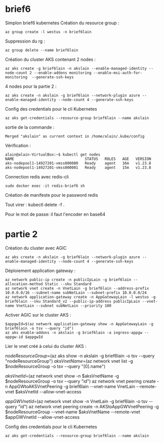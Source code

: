 # brief6

Simplon brief6 kubernetes
Création du resource group :

```
az group create -l westus -n brief6lain
```

Suppression du rg :

```
az group delete --name brief6lain
```

Création du cluster AKS contenant 2 nodes :
```
az aks create -g brief6lain -n akslain --enable-managed-identity --node-count 2 --enable-addons monitoring --enable-msi-auth-for-monitoring  --generate-ssh-keys
```

4 nodes pour la partie 2 :
```
az aks create -n akslain -g brief6lain --network-plugin azure --enable-managed-identity --node-count 4 --generate-ssh-keys
```

Config des credentials pour le cli Kubernetes

```
az aks get-credentials --resource-group brief6lain --name akslain
```
sortie de la commande :  
```
Merged "akslain" as current context in /home/alain/.kube/config
```
Vérification :
```
alain@alain-VirtualBox:~$ kubectl get nodes
NAME                                STATUS   ROLES   AGE   VERSION
aks-nodepool1-14927201-vmss000000   Ready    agent   16m   v1.23.8
aks-nodepool1-14927201-vmss000001   Ready    agent   15m   v1.23.8
```

Connection redis avec redis-cli
```
sudo docker exec -it redis-brief6 sh
```
Création de manifeste pour le password redis

Tout virer :
kubectl delete -f .


Pour le mot de passe: il faut l'encoder en base64

# partie 2

Création du cluster avec AGIC
```
az aks create -n akslain -g brief6lain --network-plugin azure --enable-managed-identity --node-count 4 --generate-ssh-keys
```

Déploiement application gateway :
```
az network public-ip create -n publicIpLain -g brief6lain --allocation-method Static --sku Standard
az network vnet create -n VnetLain -g brief6lain --address-prefix 10.0.0.0/16 --subnet-name subNetLain --subnet-prefix 10.0.0.0/24
az network application-gateway create -n AppGatewayLain -l westus -g brief6lain --sku Standard_v2 --public-ip-address publicIpLain --vnet-name VnetLain --subnet subNetLain --priority 100
```

Activer AGIC sur le cluster AKS :
```
$appgwId=$(az network application-gateway show -n AppGatewayLain -g brief6lain -o tsv --query "id")
az aks enable-addons -n akslain -g brief6lain -a ingress-appgw --appgw-id $appgwId
```
Lier le vnet créé à celui du cluster AKS : 

$nodeResourceGroup=$(az aks show -n akslain -g brief6lain -o tsv --query "nodeResourceGroup")
$aksVnetName=$(az network vnet list -g $nodeResourceGroup -o tsv --query "[0].name")

$aksVnetId=$(az network vnet show -n $aksVnetName -g $nodeResourceGroup -o tsv --query "id")
az network vnet peering create -n AppGWtoAKSVnetPeering -g brief6lain --vnet-name VnetLain --remote-vnet $aksVnetId --allow-vnet-access

$appGWVnetId=$(az network vnet show -n VnetLain -g brief6lain -o tsv --query "id")
az network vnet peering create -n AKStoAppGWVnetPeering -g $nodeResourceGroup --vnet-name $aksVnetName --remote-vnet $appGWVnetId --allow-vnet-access

Config des credentials pour le cli Kubernetes

```
az aks get-credentials --resource-group brief6lain --name akslain
```